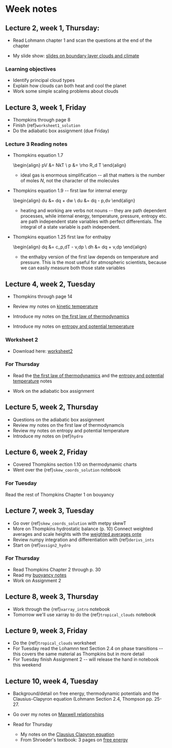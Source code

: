 # Week notes

## Lecture 2, week 1, Thursday:  

- Read Lohmann chapter 1 and scan the questions at the end of the chapter

- My slide show: [slides on boundary layer clouds and climate](https://phaustin.github.io/talks/cloud_talk.html)

### Learning objectives

  - Identify principal cloud types
  - Explain how clouds can both heat and cool the planet
  - Work some simple scaling problems about clouds

## Lecture 3, week 1, Friday

- Thompkins through page 8
- Finish {ref}`worksheet1_solution`
- Do the adiabatic box assignment (due Friday)

### Lecture 3 Reading notes

- Thompkins equation 1.7

    \begin{align}
    pV &= NkT \\
    p &= \rho R_d T
    \end{align}

  - ideal gas is enormous simplification -- all that matters is the number of moles $N$, not the character of the molecules

- Thompkins equation 1.9 -- first law for internal energy

    \begin{align}
    du &= dq + dw \\
    du &= dq - p\,dv
    \end{align}

  - heating and working are verbs not nouns -- they are path dependent processes, while internal energy, temperature, pressure, entropy etc. are path independent state variables with perfect differentials.  The integral of a state variable is path independent.

- Thompkins equation 1.25 first law for enthalpy

    \begin{align}
    dq &= c_p\,dT - v\,dp \\
    dh &= dq + v\,dp
    \end{align}
    
  - the enthalpy version of the first law depends on temperature and pressure.  This is the most useful for atmospheric scientists, because we can easily measure both those state variables

## Lecture 4, week 2, Tuesday

- Thompkins through page 14
- Review my notes on [kinetic temperature](https://www.dropbox.com/scl/fi/uanlie1sdyiz4ezbclopt/temperature_notes.pdf?rlkey=leatk6yrhmw137i9dl6j8ojlq&dl=0)

- Introduce my notes on [the first law of thermodynamics](https://www.dropbox.com/scl/fi/j7bq6cc7r40vkx3og14qh/first_law_notes.pdf?rlkey=66r1y4umxtc1hgwfbylxlzoxt&dl=0)

- Introduce my notes on [entropy and potential temperature](https://www.dropbox.com/scl/fi/iknh9dm4iu1tfssa4724j/entropy.pdf?rlkey=buxyohh3w52ou6vk774s3xexq&dl=0)

### Worksheet 2

- Download here: [worksheet2](https://www.dropbox.com/scl/fi/fbd17mi8zicladk2f9ubl/worksheet2.ipynb?rlkey=3id3nusgybporoz2o2r3qk3cc&dl=0)

### For Thursday

- Read the [the first law of thermodynamics](https://www.dropbox.com/scl/fi/j7bq6cc7r40vkx3og14qh/first_law_notes.pdf?rlkey=66r1y4umxtc1hgwfbylxlzoxt&dl=0) and the [entropy and potential temperature](https://www.dropbox.com/scl/fi/iknh9dm4iu1tfssa4724j/entropy.pdf?rlkey=buxyohh3w52ou6vk774s3xexq&dl=0) notes

- Work on the adiabatic box assignment

## Lecture 5, week 2, Thursday

- Questions on the adiabatic box assignment
- Review my notes on the first law of thermodynamcis
- Review my notes on entropy and potential temperature
- Introduce my notes on {ref}`hydro`

## Lecture 6, week 2, Friday

- Covered Thompkins section 1.10 on thermodynamic charts
- Went over the {ref}`skew_coords_solution` notebook

### For Tuesday

Read the rest of Thompkins Chapter 1 on bouyancy

## Lecture 7, week 3, Tuesday

- Go over {ref}`skew_coords_solution` with metpy skewT
- More on Thompkins hydrostatic balance (p. 10) 
  Connect weighted averages and scale heights with the [weighted averages onte](https://www.dropbox.com/scl/fi/sosiyoxa9bzhecea5qas9/hydro.pdf?rlkey=7wll6s0yc4t0dlojzx56082iw&dl=0)
- Review numpy integration and differentiation with {ref}`derivs_ints`
- Start on {ref}`assign2_hydro`

### For Thursday

- Read Thompkins Chapter 2 through p. 30
- Read my [buoyancy notes](https://www.dropbox.com/scl/fi/ygb2bi2riqo23ostxo8lw/buoyancy.pdf?rlkey=b80rbwtzartk4qp5dt9gjvsf6&dl=0)
- Work on Assignment 2

## Lecture 8, week 3, Thursday

- Work through the {ref}`xarray_intro` notebook
- Tomorrow we'll use xarray to do the {ref}`tropical_clouds` notebook

## Lecture 9, week 3, Friday

- Do the {ref}`tropical_clouds` worksheet
- For Tuesday read the Lohamnn text Section 2.4 on phase transitions -- this covers the same material as Thompkins but in more detail
- For Tuesday finish Assignment 2 -- will release the hand in notebook this weekend


## Lecture 10, week 4, Tuesday

- Background/detail on free energy, thermodynamic potentials and the Clausius-Clapyron equation  (Lohmann Section 2.4, Thompson pp. 25-27.

- Go over my notes on [Maxwell relationships](https://www.dropbox.com/scl/fi/puuzbbzszhue73nrew726/maxwell.pdf?rlkey=fntdkgs90o4otc3s6lme85mz3&dl=0)

- Read for Thursday

  - My notes on the [Clausius Clapyron equation](https://www.dropbox.com/scl/fi/o7d278acumkgmwe4y6qlu/clausius.pdf?rlkey=ktd5fvdwaz7ishuxozwmf6kwa&dl=0) 
  - From Shroeder's textbook:  3 pages on [free energy](https://www.dropbox.com/scl/fi/qc44gc8j1t3vh6w4e15nl/schroeder_chap_5.pdf?rlkey=mpt2r7eeksre5xhi4guf96h7q&dl=0)
  
